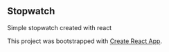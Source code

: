 ## Stopwatch

Simple stopwatch created with react

This project was bootstrapped with [Create React App](https://github.com/facebook/create-react-app).
